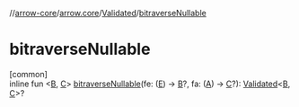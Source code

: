 //[arrow-core](../../../index.md)/[arrow.core](../index.md)/[Validated](index.md)/[bitraverseNullable](bitraverse-nullable.md)

# bitraverseNullable

[common]\
inline fun &lt;[B](bitraverse-nullable.md), [C](bitraverse-nullable.md)&gt; [bitraverseNullable](bitraverse-nullable.md)(fe: ([E](index.md)) -&gt; [B](bitraverse-nullable.md)?, fa: ([A](index.md)) -&gt; [C](bitraverse-nullable.md)?): [Validated](index.md)&lt;[B](bitraverse-nullable.md), [C](bitraverse-nullable.md)&gt;?
